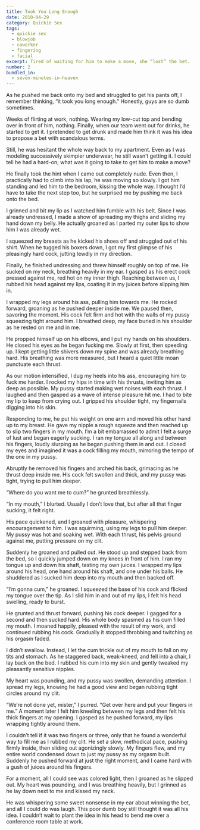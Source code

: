```yaml
---
title: Took You Long Enough
date: 2010-04-29
category: Quickie Sex
tags:
  - quickie sex
  - blowjob
  - coworker
  - fingering
  - facial
excerpt: Tired of waiting for him to make a move, she “lost” the bet.
number: 2
bundled_in:
  - seven-minutes-in-heaven
---
```


As he pushed me back onto my bed and struggled to get his pants off, I remember thinking, “it took you long enough.” Honestly, guys are so dumb sometimes.

Weeks of flirting at work, nothing. Wearing my low-cut top and bending over in front of him, nothing. Finally, when our team went out for drinks, he started to get it. I pretended to get drunk and made him think it was his idea to propose a bet with scandalous terms.

Still, he was hesitant the whole way back to my apartment. Even as I was modeling successively skimpier underwear, he still wasn’t getting it. I could tell he had a hard-on; what was it going to take to get him to make a move?

He finally took the hint when I came out completely nude. Even then, I practically had to climb into his lap, he was moving so slowly. I got him standing and led him to the bedroom, kissing the whole way. I thought I’d have to take the next step too, but he surprised me by pushing me back onto the bed.

I grinned and bit my lip as I watched him fumble with his belt. Since I was already undressed, I made a show of spreading my thighs and sliding my hand down my belly. He actually groaned as I parted my outer lips to show him I was already wet.

I squeezed my breasts as he kicked his shoes off and struggled out of his shirt. When he tugged his boxers down, I got my first glimpse of his pleasingly hard cock, jutting lewdly in my direction.

Finally, he finished undressing and threw himself roughly on top of me. He sucked on my neck, breathing heavily in my ear. I gasped as his erect cock pressed against me, red hot on my inner thigh. Reaching between us, I rubbed his head against my lips, coating it in my juices before slipping him in.

I wrapped my legs around his ass, pulling him towards me. He rocked forward, groaning as he pushed deeper inside me. We paused then, savoring the moment. His cock felt firm and hot with the walls of my pussy squeezing tight around him. I breathed deep, my face buried in his shoulder as he rested on me and in me.

He propped himself up on his elbows, and I put my hands on his shoulders. He closed his eyes as he began fucking me. Slowly at first, then speeding up. I kept getting little shivers down my spine and was already breathing hard. His breathing was more measured, but I heard a quiet little moan punctuate each thrust.

As our motion intensified, I dug my heels into his ass, encouraging him to fuck me harder. I rocked my hips in time with his thrusts, inviting him as deep as possible. My pussy started making wet noises with each thrust. I laughed and then gasped as a wave of intense pleasure hit me. I had to bite my lip to keep from crying out. I gripped his shoulder tight, my fingernails digging into his skin.

Responding to me, he put his weight on one arm and moved his other hand up to my breast. He gave my nipple a rough squeeze and then reached up to slip two fingers in my mouth. I’m a bit embarrassed to admit I felt a surge of lust and began eagerly sucking. I ran my tongue all along and between his fingers, loudly slurping as he began pushing them in and out. I closed my eyes and imagined it was a cock filling my mouth, mirroring the tempo of the one in my pussy.

Abruptly he removed his fingers and arched his back, grimacing as he thrust deep inside me. His cock felt swollen and thick, and my pussy was tight, trying to pull him deeper.

“Where do you want me to cum?” he grunted breathlessly.

“In my mouth,” I blurted. Usually I don’t love that, but after all that finger sucking, it felt right.

His pace quickened, and I groaned with pleasure, whispering encouragement to him. I was squirming, using my legs to pull him deeper. My pussy was hot and soaking wet. With each thrust, his pelvis ground against me, putting pressure on my clit.

Suddenly he groaned and pulled out. He stood up and stepped back from the bed, so I quickly jumped down on my knees in front of him. I ran my tongue up and down his shaft, tasting my own juices. I wrapped my lips around his head, one hand around his shaft, and one under his balls. He shuddered as I sucked him deep into my mouth and then backed off.

“I’m gonna cum,” he groaned. I squeezed the base of his cock and flicked my tongue over the tip. As I slid him in and out of my lips, I felt his head swelling, ready to burst.

He grunted and thrust forward, pushing his cock deeper. I gagged for a second and then sucked hard. His whole body spasmed as his cum filled my mouth. I moaned happily, pleased with the result of my work, and continued rubbing his cock. Gradually it stopped throbbing and twitching as his orgasm faded.

I didn’t swallow. Instead, I let the cum trickle out of my mouth to fall on my tits and stomach. As he staggered back, weak-kneed, and fell into a chair, I lay back on the bed. I rubbed his cum into my skin and gently tweaked my pleasantly sensitive nipples.

My heart was pounding, and my pussy was swollen, demanding attention. I spread my legs, knowing he had a good view and began rubbing tight circles around my clit.

“We’re not done yet, mister,” I purred. “Get over here and put your fingers in me.” A moment later I felt him kneeling between my legs and then felt his thick fingers at my opening. I gasped as he pushed forward, my lips wrapping tightly around them.

I couldn’t tell if it was two fingers or three, only that he found a wonderful way to fill me as I rubbed my clit. He set a slow, methodical pace, pushing firmly inside, then sliding out agonizingly slowly. My fingers flew, and my entire world condensed down to just my pussy as my orgasm built. Suddenly he pushed forward at just the right moment, and I came hard with a gush of juices around his fingers.

For a moment, all I could see was colored light, then I groaned as he slipped out. My heart was pounding, and I was breathing heavily, but I grinned as he lay down next to me and kissed my neck.

He was whispering some sweet nonsense in my ear about winning the bet, and all I could do was laugh. This poor dumb boy still thought it was all his idea. I couldn’t wait to plant the idea in his head to bend me over a conference room table at work.
